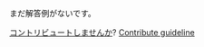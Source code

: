 
まだ解答例がないです。

[コントリビュートしませんか](https://github.com/BFEdev/BFE.dev-solutions/blob/main/question/what-is-process-and-what-is-thread_ja.md)?  [Contribute guideline](https://github.com/BFEdev/BFE.dev-solutions#how-to-contribute)
